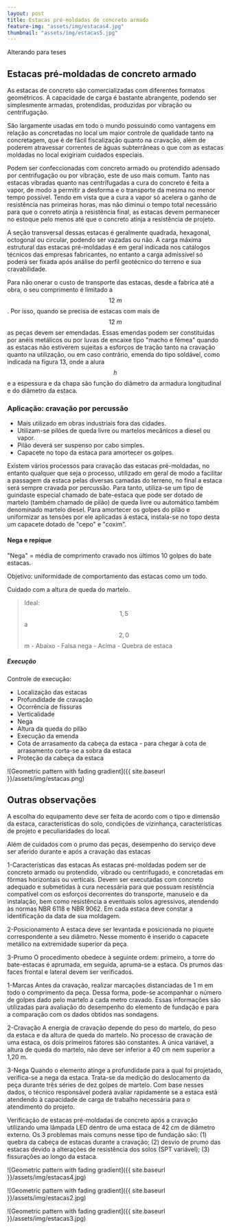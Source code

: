 ```yaml
---
layout: post
title: Estacas pré-moldadas de concreto armado
feature-img: "assets/img/estacas4.jpg"
thumbnail: "assets/img/estacas5.jpg"
---
```



Alterando para teses

## Estacas pré-moldadas de concreto armado 

As estacas de concreto são comercializadas com diferentes formatos geométricos. A capacidade de carga é bastante abrangente, podendo ser simplesmente armadas, protendidas, produzidas por vibração ou centrifugação. 

São largamente usadas em todo o mundo possuindo como vantagens em relação as concretadas no local um maior controle de qualidade tanto na concretagem, que é de fácil fiscalização quanto na cravação, além de poderem atravessar correntes de águas subterrâneas o que com as estacas moldadas no local exigiriam cuidados especiais. 

Podem ser confeccionadas com concreto armado ou protendido adensado por centrifugação ou por vibração, este de uso mais comum. Tanto nas estacas vibradas quanto nas centrífugadas a cura do concreto é feita a vapor, de modo a permitir a desforma e o transporte da mesma no menor tempo possível. Tendo em vista que a cura a vapor só acelera o ganho de resistência nas primeiras horas, mas não diminui o tempo total necessário para que o conreto atinja a resistência final, as estacas devem permanecer no estoque pelo menos até que o concreto atinja a resistência de projeto. 

A seção transversal dessas estacas é geralmente quadrada, hexagonal, octogonal ou circular, podendo ser vazadas ou não. A carga máxima estrutural das estacas pré-moldadas é em geral indicada nos catálogos técnicos das empresas fabricantes, no entanto a carga admissível só poderá ser fixada após análise do perfil geotécnico do terreno e sua cravabilidade. 

Para não onerar o custo de transporte das estacas, desde a fabrica até a obra, o seu comprimento é limitado a $$12 ~m$$. Por isso, quando se precisa de estacas com mais de $$12~m$$ as peças devem ser emendadas. Essas emendas podem ser constituidas por anéis metálicos ou por luvas de encaixe tipo "macho e fêmea" quando as estacas não estiverem sujeitas a esforços de tração tanto na cravação quanto na utilização, ou em caso contrário, emenda do tipo soldável, como indicada na figura 13, onde a alura $$h$$ e a espessura e da chapa são função do diâmetro da armadura longitudinal e do diâmetro da estaca. 

### **Aplicação: cravação por percussão**

+ Mais utilizado em obras industriais fora das cidades.
+ Utilizam-se pilões de queda livre ou martelos mecânicos a diesel ou vapor. 
+ Pilão deverá ser suspenso por cabo simples.
+ Capacete no topo da estaca para amortecer os golpes. 

Existem vários processos para cravação das estacas pré-moldadas, no entanto qualquer que seja o processo, utilizado em geral de modo a facilitar a passagem da estaca pelas diversas camadas do terreno, no final a estaca será sempre cravada por percussão. Para tanto, utiliza-se um tipo de guindaste especial chamado de bate-estaca que pode ser dotado de martelo (também chamado de pilão) de queda livre ou automático também denominado martelo diesel. Para amortecer os golpes do pilão e uniformizar as tensões por ele aplicadas á estaca, instala-se no topo desta um capacete dotado de "cepo" e "coxim". 

#### Nega e repique 

"Nega" = média de comprimento cravado nos últimos 10 golpes do bate estacas. 

Objetivo: uniformidade de comportamento das estacas como um todo. 

Cuidado com a altura de queda do martelo.

> Ideal: $$1,5$$ a $$2,0$$ m - 
  Abaixo - Falsa nega - 
  Acima - Quebra de estaca 

##### Execução 

Controle de execução: 

+ Localização das estacas
+ Profundidade de cravação 
+ Ocorrência de fissuras 
+ Verticalidade 
+ Nega 
+ Altura da queda do pilão
+ Execução da emenda 
+ Cota de arrasamento da cabeça da estaca - para chegar à cota de arrasamento corta-se a sobra da estaca 
+ Proteção da cabeça da estaca 


![Geometric pattern with fading gradient]({{ site.baseurl }}/assets/img/estacas.png)

## Outras observações

A escolha do equipamento deve ser feita de acordo com o tipo e dimensão da estaca, características do solo, condições de vizinhança, características de projeto e peculiaridades do local. 

Além de cuidados com o prumo das peças, desempenho do serviço deve ser aferido durante e após a cravação das estacas


1-Características das estacas
As estacas pré-moldadas podem ser de concreto armado ou protendido, vibrado ou centrifugado, e concretadas em fôrmas horizontais ou verticais. Devem ser executadas com concreto adequado e submetidas à cura necessária para que possuam resistência compatível com os esforços decorrentes do transporte, manuseio e da instalação, bem como resistência a eventuais solos agressivos, atendendo às normas NBR 6118 e NBR 9062. Em cada estaca deve constar a identificação da data de sua moldagem.

2-Posicionamento
A estaca deve ser levantada e posicionada no piquete correspondente a seu diâmetro. Nesse momento é inserido o capacete metálico na extremidade superior da peça.


3-Prumo
O procedimento obedece à seguinte ordem: primeiro, a torre do bate-estacas é aprumada, em seguida, apruma-se a estaca. Os prumos das faces frontal e lateral devem ser verificados.


1-Marcas
Antes da cravação, realizar marcações distanciadas de 1 m em todo o comprimento da peça. Dessa forma, pode-se acompanhar o número de golpes dado pelo martelo a cada metro cravado. Essas informações são utilizadas para avaliação do desempenho do elemento de fundação e para a comparação com os dados obtidos nas sondagens.


2-Cravação
A energia de cravação depende do peso do martelo, do peso da estaca e da altura de queda do martelo. No processo de cravação de uma estaca, os dois primeiros fatores são constantes. A única variável, a altura de queda do martelo, não deve ser inferior a 40 cm nem superior a 1,20 m.

3-Nega
Quando o elemento atinge a profundidade para a qual foi projetado, verifica-se a nega da estaca. Trata-se da medição do deslocamento da peça durante três séries de dez golpes de martelo. Com base nesses dados, o técnico responsável poderá avaliar rapidamente se a estaca está atendendo à capacidade de carga de trabalho necessária para o atendimento do projeto.


Verificação de estacas pré-moldadas de concreto após a cravação utilizando uma lâmpada LED dentro de uma estaca de 42 cm de diâmetro externo. Os 3 problemas mais comuns nesse tipo de fundação são:
(1) quebra da cabeça de estacas durante a cravação; (2) desvio de prumo das estacas devido a alterações de resistência dos solos (SPT variável); (3) fissurações ao longo da estaca.

![Geometric pattern with fading gradient]({{ site.baseurl }}/assets/img/estacas4.jpg)


![Geometric pattern with fading gradient]({{ site.baseurl }}/assets/img/estacas2.jpg)

![Geometric pattern with fading gradient]({{ site.baseurl }}/assets/img/estacas3.jpg)